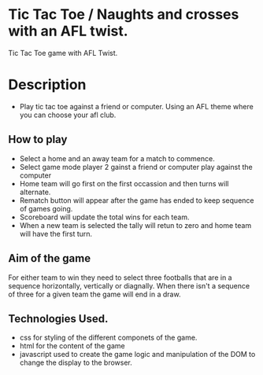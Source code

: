 # Tic Tac Toe / Naughts and crosses with an AFL twist.
Tic Tac Toe game with AFL Twist.
# Description
- Play tic tac toe against a friend or computer. Using an AFL theme where you can choose your afl club.
## How to play
- Select a home and an away team for a match to commence.
- Select game mode player 2 gainst a friend or computer play against the computer
- Home team will go first on the first occassion and then turns will alternate.
- Rematch button will appear after the game has ended to keep sequence of games going.
- Scoreboard will update the total wins for each team.
- When a new team is selected the tally will retun to zero and home team will have the first turn.

## Aim of the game
For either team to win they need to select three footballs that are in a sequence horizontally, vertically or diagnally. When there isn't a sequence of three for a given team the game will end in a draw.  

## Technologies Used.
- css
    for styling of the different componets of the game.
- html
    for the content of the game
- javascript
    used to create the game logic and manipulation of the DOM to change the display to the browser.
